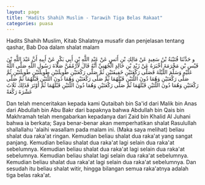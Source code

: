 ```yaml
---
layout: page
title: "Hadits Shahih Muslim - Tarawih Tiga Belas Rakaat"
categories: puasa
---
```


Hadits Shahih Muslim, Kitab Shalatnya musafir dan penjelasan tentang qashar, Bab Doa dalam shalat malam

<p class="arab">
و حَدَّثَنَا قُتَيْبَةُ بْنُ سَعِيدٍ عَنْ مَالِكِ بْنِ أَنَسٍ عَنْ عَبْدِ اللَّهِ بْنِ أَبِي بَكْرٍ عَنْ أَبِيهِ أَنَّ عَبْدَ اللَّهِ بْنَ قَيْسِ بْنِ مَخْرَمَةَ أَخْبَرَهُ عَنْ زَيْدِ بْنِ خَالِدٍ الْجُهَنِيِّ أَنَّهُ قَالَ لَأَرْمُقَنَّ صَلَاةَ رَسُولِ اللَّهِ صَلَّى اللَّهُ عَلَيْهِ وَسَلَّمَ اللَّيْلَةَ فَصَلَّى رَكْعَتَيْنِ خَفِيفَتَيْنِ ثُمَّ صَلَّى رَكْعَتَيْنِ طَوِيلَتَيْنِ طَوِيلَتَيْنِ طَوِيلَتَيْنِ ثُمَّ صَلَّى رَكْعَتَيْنِ وَهُمَا دُونَ اللَّتَيْنِ قَبْلَهُمَا ثُمَّ صَلَّى رَكْعَتَيْنِ وَهُمَا دُونَ اللَّتَيْنِ قَبْلَهُمَا ثُمَّ صَلَّى رَكْعَتَيْنِ وَهُمَا دُونَ اللَّتَيْنِ قَبْلَهُمَا ثُمَّ صَلَّى رَكْعَتَيْنِ وَهُمَا دُونَ اللَّتَيْنِ قَبْلَهُمَا ثُمَّ أَوْتَرَ فَذَلِكَ ثَلَاثَ عَشْرَةَ رَكْعَةً
</p>

Dan telah menceritakan kepada kami Qutaibah bin Sa'id dari Malik bin Anas dari Abdullah bin Abu Bakr dari bapaknya bahwa Abdullah bin Qais bin Makhramah telah mengabarkan kepadanya dari Zaid bin Khalid Al Juhani bahwa ia berkata; Saya benar-benar akan memperhatikan shalat Rasulullah shallallahu 'alaihi wasallam pada malam ini. (Maka saya melihat) beliau shalat dua raka'at ringan. Kemudian beliau shalat dua raka'at yang sangat panjang. Kemudian beliau shalat dua raka'at lagi selain dua raka'at sebelumnya. Kemudian beliau shalat dua raka'at lagi selain dua raka'at sebelumnya. Kemudian beliau shalat lagi selain dua raka'at sebelumnya. Kemudian beliau shalat dua raka'at lagi selain dua raka'at sebelumnya. Dan sesudah itu beliau shalat witir, hingga bilangan semua raka'atnya adalah tiga belas raka'at.